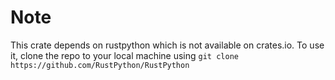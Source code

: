 # Note

This crate depends on rustpython which is not available on crates.io. To use it, clone the repo to your local machine using `git clone https://github.com/RustPython/RustPython`
